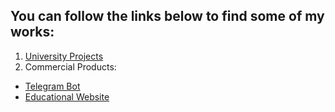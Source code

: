 ## You can follow the links below to find some of my works:
1. [University Projects](https://github.com/NutonFlash/ITMO_University)
2. Commercial Products:
  - [Telegram Bot](https://github.com/NutonFlash/Telegram_Bot)
  - [Educational Website](https://github.com/NutonFlash/Educational_Website)
